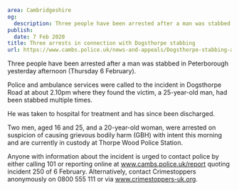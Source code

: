 ```yaml
area: Cambridgeshire
og:
  description: Three people have been arrested after a man was stabbed in Peterborough yesterday afternoon (Thursday 6 February).
publish:
  date: 7 Feb 2020
title: Three arrests in connection with Dogsthorpe stabbing
url: https://www.cambs.police.uk/news-and-appeals/Dogsthorpe-stabbing-arrests
```

Three people have been arrested after a man was stabbed in Peterborough yesterday afternoon (Thursday 6 February).

Police and ambulance services were called to the incident in Dogsthorpe Road at about 2.10pm where they found the victim, a 25-year-old man, had been stabbed multiple times.

He was taken to hospital for treatment and has since been discharged.

Two men, aged 16 and 25, and a 20-year-old woman, were arrested on suspicion of causing grievous bodily harm (GBH) with intent this morning and are currently in custody at Thorpe Wood Police Station.

Anyone with information about the incident is urged to contact police by either calling 101 or reporting online at www.cambs.police.uk/report quoting incident 250 of 6 February. Alternatively, contact Crimestoppers anonymously on 0800 555 111 or via www.crimestoppers-uk.org.
